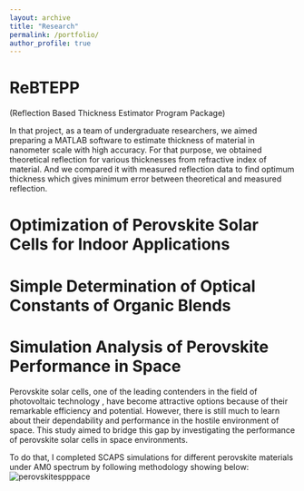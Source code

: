 ```yaml
---
layout: archive
title: "Research"
permalink: /portfolio/
author_profile: true
---
```


ReBTEPP
======
(Reflection Based Thickness Estimator Program Package)

In that project, as a team of undergraduate researchers, we aimed preparing a MATLAB software to estimate thickness of material in nanometer scale with high accuracy. For that purpose, we obtained theoretical reflection for various thicknesses from refractive index of material. And we compared it with measured reflection data to find optimum thickness which gives minimum error between theoretical and measured reflection.

Optimization of Perovskite Solar Cells for Indoor Applications
======


Simple Determination of Optical Constants of Organic Blends
======

Simulation Analysis of Perovskite Performance in Space
======
Perovskite solar cells, one of the leading contenders in the field of photovoltaic technology , have become attractive options because of their remarkable efficiency and potential. However, there is still much to learn about their dependability and performance in the hostile environment of space. This study aimed to bridge this gap by investigating the performance of perovskite solar cells in space environments.

To do that, I completed SCAPS simulations for different perovskite materials under AM0 spectrum by following methodology showing below:   
![perovskitespppace](https://github.com/Kamil-Anil/Kamil-Anil.github.io/assets/158865943/495d1382-e312-4605-bbdb-8ac34aaf18c4)

